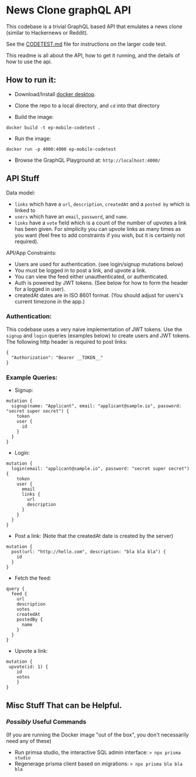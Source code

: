 # News Clone graphQL API
This codebase is a trivial GraphQL based API that emulates a news clone (similar to Hackernews or Reddit).

See the [CODETEST.md](CODETEST.md) file for instructions on the larger code test.

This readme is all about the API, how to get it running, and the details of how to use the api.

## How to run it:

* Download/Install [docker desktop](https://www.docker.com/products/docker-desktop).

* Clone the repo to a local directory, and `cd` into that directory

* Build the image:
```
docker build -t ep-mobile-codetest .
```

* Run the image:
```
docker run -p 4000:4000 ep-mobile-codetest
```

* Browse the GraphQL Playground at: `http://localhost:4000/`


## API Stuff

Data model:

* `links` which have a `url`, `description`, `createdAt` and a `posted by` which is linked to
* `users` which have an `email`, `password`, and `name`.
* `links` have a `vote` field which is a count of the number of upvotes a link has been given. For simplicity you can upvote links as many times as you want (feel free to add constraints if you wish, but it is certainly not required).

API/App Constraints:
* Users are used for authentication. (see login/signup mutations below)
* You must be logged in to post a link, and upvote a link.
* You can view the feed either unauthenticated, or authenticated.
* Auth is powered by JWT tokens.  (See below for how to form the header for a logged in user).
* createdAt dates are in ISO 8601 format. (You should adjust for users's current timezone in the app.)

### Authentication:
This codebase uses a very naive implementation of JWT tokens. Use the `signup` and `login` queries (examples below) to create users and JWT tokens. The following http header is required to post links:

```
{
  "Authorization": "Bearer __TOKEN__"
}
```

### Example Queries:

* Signup:
```
mutation {
  signup(name: "Applicant", email: "applicant@sample.io", password: "secret super secret") {
    token
    user {
      id
    }
  }
}
```

* Login:
```
mutation {
  login(email: "applicant@sample.io", password: "secret super secret") {
    token
    user {
      email
      links {
        url
        description
      }
    }
  }
}
```

* Post a link:
(Note that the createdAt date is created by the server)
```
mutation {
  post(url: "http://hello.com", description: "bla bla bla") {
    id
  }
}
```
* Fetch the feed:
```
query {
  feed {
    url
    description
    votes
    createdAt
    postedBy {
      name
    }
  }
}
```
* Upvote a link:
```
mutation {
 upvote(id: 1) {
  	id
  	votes
	}
}
```

## Misc Stuff That can be Helpful.
### _Possibly_ Useful Commands
(If you are running the Docker image "out of the box", you don't necessarily need any of these)

* Run primsa studio, the interactive SQL admin interface: `> npx prisma studio`
* Regenerage prisma client based on migrations: `> npx prisma bla bla bla`

